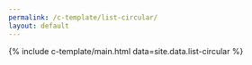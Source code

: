 ```yaml
---
permalink: /c-template/list-circular/
layout: default
---
```


{% include c-template/main.html data=site.data.list-circular %}

